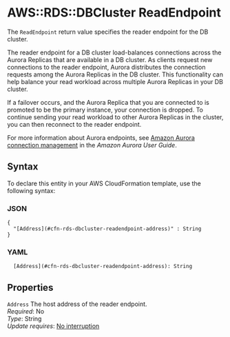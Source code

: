 # AWS::RDS::DBCluster ReadEndpoint<a name="aws-properties-rds-dbcluster-readendpoint"></a>

The `ReadEndpoint` return value specifies the reader endpoint for the DB cluster\.

The reader endpoint for a DB cluster load\-balances connections across the Aurora Replicas that are available in a DB cluster\. As clients request new connections to the reader endpoint, Aurora distributes the connection requests among the Aurora Replicas in the DB cluster\. This functionality can help balance your read workload across multiple Aurora Replicas in your DB cluster\.

If a failover occurs, and the Aurora Replica that you are connected to is promoted to be the primary instance, your connection is dropped\. To continue sending your read workload to other Aurora Replicas in the cluster, you can then reconnect to the reader endpoint\.

For more information about Aurora endpoints, see [Amazon Aurora connection management](https://docs.aws.amazon.com/AmazonRDS/latest/AuroraUserGuide/Aurora.Overview.Endpoints.html) in the _Amazon Aurora User Guide_\.

## Syntax<a name="aws-properties-rds-dbcluster-readendpoint-syntax"></a>

To declare this entity in your AWS CloudFormation template, use the following syntax:

### JSON<a name="aws-properties-rds-dbcluster-readendpoint-syntax.json"></a>

```
{
  "[Address](#cfn-rds-dbcluster-readendpoint-address)" : String
}
```

### YAML<a name="aws-properties-rds-dbcluster-readendpoint-syntax.yaml"></a>

```
  [Address](#cfn-rds-dbcluster-readendpoint-address): String
```

## Properties<a name="aws-properties-rds-dbcluster-readendpoint-properties"></a>

`Address` <a name="cfn-rds-dbcluster-readendpoint-address"></a>
The host address of the reader endpoint\.  
_Required_: No  
_Type_: String  
_Update requires_: [No interruption](https://docs.aws.amazon.com/AWSCloudFormation/latest/UserGuide/using-cfn-updating-stacks-update-behaviors.html#update-no-interrupt)
